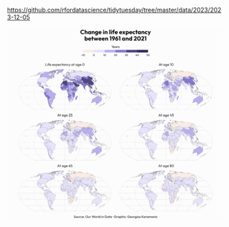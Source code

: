 https://github.com/rfordatascience/tidytuesday/tree/master/data/2023/2023-12-05

![](plots/life_expectancy.png)
